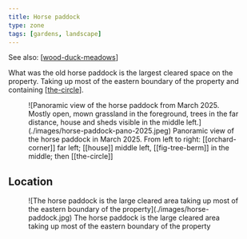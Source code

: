 ```yaml
---
title: Horse paddock
type: zone
tags: [gardens, landscape]
---
```


See also: [[wood-duck-meadows]]

What was the old horse paddock is the largest cleared space on the property. Taking up most of the eastern boundary of the property and containing [[the-circle]].

<figure markdown>
![Panoramic view of the horse paddock from March 2025. Mostly open, mown grassland in the foreground, trees in the far distance, house and sheds visible in the middle left.](./images/horse-paddock-pano-2025.jpeg)
<caption>Panoramic view of the horse paddock in March 2025. From left to right: [[orchard-corner]] far left; [[house]] middle left, [[fig-tree-berm]] in the middle; then [[the-circle]]</caption>
</figure>

## Location

<figure markdown>
![The horse paddock is the large cleared area taking up most of the eastern boundary of the property](./images/horse-paddock.jpg)
<caption>The horse paddock is the large cleared area taking up most of the eastern boundary of the property</caption>
</figure>



[//begin]: # "Autogenerated link references for markdown compatibility"
[wood-duck-meadows]: wood-duck-meadows "Wood duck meadows"
[the-circle]: the-circle "The Circle"
[//end]: # "Autogenerated link references"